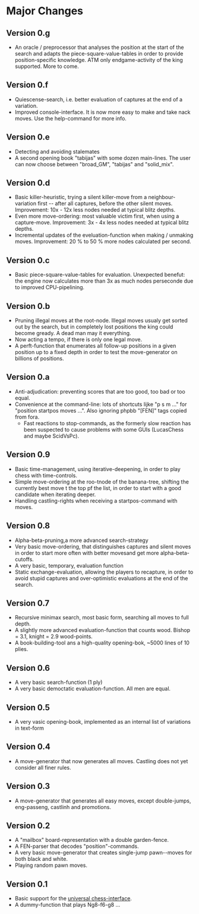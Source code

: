 Major Changes
=============

Version 0.g
-----------
* An oracle / preprocessor that analyses the position at the start of the search
  and adapts the piece-square-value-tables in order to provide
  position-specific knowledge. ATM only endgame-activity of the king supported.
  More to come.

Version 0.f
-----------
* Quiescense-search, i.e. better evaluation of captures at the end of a variation.
* Improved console-interface. It is now more easy to make and take nack moves.
  Use the help-command for more info.

Version 0.e
-----------
* Detecting and avoiding stalemates
* A second opening book "tabijas" with some dozen main-lines. The user can now choose between "broad_GM", "tabijas" and "solid_mix".

Version 0.d
-----------
* Basic killer-heuristic, trying a silent killer-move from a neighbour-variation first -- after all captures, before the other silent moves.  Improvement: 10x - 12x less nodes needed at typical blitz depths.
* Even more move-ordering: most valuable victim first, when using a capture-move. Improvement: 3x - 4x less nodes needed at typical blitz depths.
* Incremental updates of the eveluation-function when making / unmaking moves. Improvement: 20 % to 50 % more nodes calculated per second.

Version 0.c
-----------
* Basic piece-square-value-tables for evaluation. Unexpected benefut: the engine now calculates more than 3x as much nodes perseconde due to improved CPU-pipelining.

Version 0.b
-----------
* Pruning illegal moves at the root-node. Illegal moves usualy get sorted out by the search, but in completely lost positions the king could become gready. A dead man may it everything.
* Now acting a tempo, if there is only one legal move.
* A perft-function that enumerates all follow-up positions in a given
  position up to a fixed depth in order to test the move-generator
  on billions of positions.

Version 0.a
-----------
- Anti-adjudication: preventing scores that are too good, too bad or too equal.
- Convenience at the command-line: lots of shortcuts lijke "p s m ..."
  for "position startpos moves ...". Also ignoring phpbb "[FEN]" tags copied from fora.
  * Fast reactions to stop-commands, as the formerly slow reaction has been suspected to cause problems with some GUIs (LucasChess and maybe ScidVsPc).

Version 0.9
-----------
* Basic time-management, using iterative-deepening, in order to play chess with time-controls.
* Simple move-ordering at the roo-tnode of the banana-tree, shifting the currently best move t the top pf the list, in order to start with a good candidate when iterating deeper.
* Handling castling-rights when receiving a startpos-command with moves.

Version 0.8
-----------
* Alpha-beta-pruning,a more advanced search-strategy
* Very basic move-ordering, that distinguishes captures and silent moves
  in order to start more often with better movesand get more alpha-beta-cutoffs.
* A very basic, temporary, evaluation function
* Static exchange-evaluation, allowing the players to recapture, in order to avoid stupid captures and over-optimistic evaluations at the end of the search.

Version 0.7
-----------
* Recursive minimax search, most basic form, searching all moves to full depth.
* A slightly more advanced evaluation-function that counts wood. 
  Bishop = 3.1, knight = 2.9 wood-points.
* A book-building-tool ans a high-quality opening-bok, ~5000 lines of 10 plies.

Version 0.6
-----------
* A very basic search-function (1 ply)
* A very basic democtatic evaluation-function. All men are equal.

Version 0.5
-----------
* A very vasic opening-book, implemented as an internal list of variations in text-form

Version 0.4
-----------
* A move-generator that now generates all moves. Castling does not yet consider all finer rules.

Version 0.3
-----------
* A move-generator that generates all easy moves, except double-jumps, eng-passeng, castlinh and promotions.

Version 0.2
------------
* A "mailbox" board-representation with a double garden-fence.
* A FEN-parser that decodes "position"-commands.
* A very basic move-generator that creates single-jump pawn--moves for both black and white.
* Playing random pawn moves.

Version 0.1
-----------
* Basic support for the [universal chess-interface](UCI-Protocol-Specification.txt).
* A dummy-function that plays Ng8-f6-g8 ...

